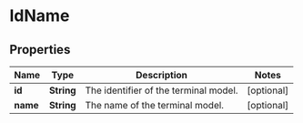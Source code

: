 

# IdName


## Properties

Name | Type | Description | Notes
------------ | ------------- | ------------- | -------------
**id** | **String** | The identifier of the terminal model. |  [optional]
**name** | **String** | The name of the terminal model. |  [optional]



